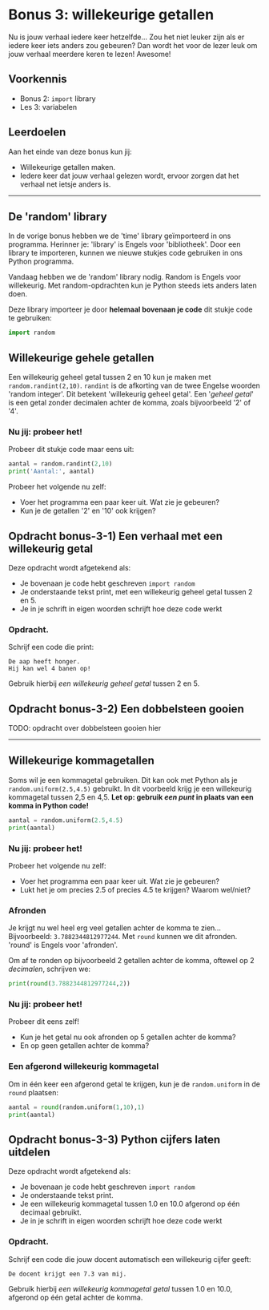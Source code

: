 # Bonus 3: willekeurige getallen

Nu is jouw verhaal iedere keer hetzelfde... Zou het niet leuker zijn als er iedere keer iets anders zou gebeuren? Dan wordt het voor de lezer leuk om jouw verhaal meerdere keren te lezen! Awesome!

## Voorkennis

* Bonus 2: `import` library
* Les 3: variabelen

## Leerdoelen

Aan het einde van deze bonus kun jij:

* Willekeurige getallen maken.
* Iedere keer dat jouw verhaal gelezen wordt, ervoor zorgen dat het verhaal net ietsje anders is.

****




## De 'random' library

In de vorige bonus hebben we de 'time' library geïmporteerd in ons programma. Herinner je: 'library' is Engels voor 'bibliotheek'. Door een library te importeren, kunnen we nieuwe stukjes code gebruiken in ons Python programma.

Vandaag hebben we de 'random' library nodig. Random is Engels voor willekeurig. Met random-opdrachten kun je Python steeds iets anders laten doen.

Deze library importeer je door **helemaal bovenaan je code** dit stukje code te gebruiken:

```python
import random
```


## Willekeurige gehele getallen

Een willekeurig geheel getal tussen 2 en 10 kun je maken met `random.randint(2,10)`.
`randint` is de afkorting van de twee Engelse woorden 'random integer'. Dit betekent 'willekeurig geheel getal'. Een '_geheel getal_' is een getal zonder decimalen achter de komma, zoals bijvoorbeeld '2' of '4'.

### Nu jij: probeer het!

Probeer dit stukje code maar eens uit:

```python
aantal = random.randint(2,10)
print('Aantal:', aantal)
```

Probeer het volgende nu zelf:
- Voer het programma een paar keer uit. Wat zie je gebeuren?
- Kun je de getallen '2' en '10' ook krijgen?



## Opdracht bonus-3-1\) Een verhaal met een willekeurig getal

Deze opdracht wordt afgetekend als:

* Je bovenaan je code hebt geschreven `import random`
* Je onderstaande tekst print, met een willekeurig geheel getal tussen 2 en 5.
* Je in je schrift in eigen woorden schrijft hoe deze code werkt

### Opdracht.

Schrijf een code die print:
```
De aap heeft honger.
Hij kan wel 4 banen op!
```
Gebruik hierbij _een willekeurig geheel getal_ tussen 2 en 5.


## Opdracht bonus-3-2\) Een dobbelsteen gooien


TODO: opdracht over dobbelsteen gooien hier

****

## Willekeurige kommagetallen

Soms wil je een kommagetal gebruiken. Dit kan ook met Python als je `random.uniform(2.5,4.5)` gebruikt. In dit voorbeeld krijg je een willekeurig kommagetal tussen 2,5 en 4,5. **Let op: gebruik _een punt_ in plaats van een komma in Python code!**

```python
aantal = random.uniform(2.5,4.5)
print(aantal)
```

### Nu jij: probeer het!

Probeer het volgende nu zelf:
- Voer het programma een paar keer uit. Wat zie je gebeuren?
- Lukt het je om precies 2.5 of precies 4.5 te krijgen? Waarom wel/niet?


### Afronden

Je krijgt nu wel heel erg veel getallen achter de komma te zien... Bijvoorbeeld: `3.7882344812977244`. Met `round` kunnen we dit afronden. 'round' is Engels voor 'afronden'.

Om af te ronden op bijvoorbeeld 2 getallen achter de komma, oftewel op 2 _decimalen_, schrijven we:
```python
print(round(3.7882344812977244,2))
```


### Nu jij: probeer het!

Probeer dit eens zelf!
- Kun je het getal nu ook afronden op 5 getallen achter de komma?
- En op geen getallen achter de komma?


### Een afgerond willekeurig kommagetal

Om in één keer een afgerond getal te krijgen, kun je de `random.uniform` in de `round` plaatsen:

```python
aantal = round(random.uniform(1,10),1)
print(aantal)
```


## Opdracht bonus-3-3\) Python cijfers laten uitdelen

Deze opdracht wordt afgetekend als:

* Je bovenaan je code hebt geschreven `import random`
* Je onderstaande tekst print.
* Je een willekeurig kommagetal tussen 1.0 en 10.0 afgerond op één decimaal gebruikt.
* Je in je schrift in eigen woorden schrijft hoe deze code werkt

### Opdracht.

Schrijf een code die jouw docent automatisch een willekeurig cijfer geeft:
```
De docent krijgt een 7.3 van mij.
```
Gebruik hierbij _een willekeurig kommagetal getal_ tussen 1.0 en 10.0, afgerond op één getal achter de komma.


